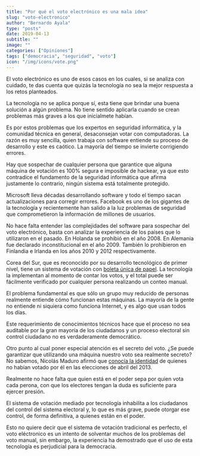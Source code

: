 ```yaml
---
title: "Por qué el voto electrónico es una mala idea"
slug: "voto-electronico"
author: "Bernardo Ayala"
type: "posts"
date: 2019-04-13
subtitle: ""
image: ""
categories: ["Opiniones"]
tags: ["democracia", "seguridad", "voto"]
icon: "/img/icons/vote.png"
---
```


El voto electrónico es uno de esos casos en los cuales, si se analiza con cuidado, te das cuenta que quizás la tecnología no sea la mejor respuesta a los retos planteados.<!--more-->

La tecnología no se aplica porque sí, esta tiene que brindar una buena solución a algún problema. No tiene sentido aplicarla cuando se crean problemas más graves a los que inicialmete habían.

Es por estos problemas que los expertos en seguridad informática, y la comunidad técnica en general, desaconsejan votar con computadoras. La razón es muy sencilla, quien trabaja con software entiende su proceso de desarrollo y este es caótico. La mayoría del tiempo se invierte corrigiendo errores.

Hay que sospechar de cualquier persona que garantice que alguna máquina de votación es 100% segura e imposible de hackear, ya que esto contradice el fundamento de la seguridad informática que afirma justamente lo contrario, ningún sistema está totalmente protegido.

Microsoft lleva décadas desarrollando software y todo el tiempo sacan actualizaciones para corregir errores. Facebook es uno de los gigantes de la tecnología y recientemente han salido a la luz problemas de seguridad que comprometieron la información de millones de usuarios.

No hace falta entender las complejidades del software para sospechar del voto electrónico, basta con analizar la experiencia de los países que lo utilizaron en el pasado. En Holanda se prohibió en el año 2008. En Alemania fue declarado inconstitucional en el año 2009. También lo prohibieron en Finlandia e Irlanda en los años 2010 y 2012 respectivamente.

Corea del Sur, que es reconocido por su desarrollo tecnológico de primer nivel, tiene un sistema de votación con [boleta única de papel](https://www.youtube.com/watch?v=Lx69LWfzSFI). La tecnología la implementan al momento de contar los votos, y el total puede ser fácilmente verificado por cualquier persona realizando un conteo manual.

El problema fundamental es que sólo un grupo muy reducido de personas realmente entiende cómo funcionan estas máquinas. La mayoría de la gente no entiende ni siquiera como funciona Internet, y es algo que usan todos los días.

Este requerimiento de conocimientos técnicos hace que el proceso no sea auditable por la gran mayoría de los ciudadanos y un proceso electoral sin control ciudadano no es verdaderamente democrático.

Otro punto al cual poner especial atención es el secreto del voto. ¿Se puede garantizar que utilizando una máquina nuestro voto sea realmente secreto? No sabemos, Nicolás Maduro afirmó que [conocía la identidad](https://www.elnuevoherald.com/noticias/mundo/america-latina/venezuela-es/article2023161.html) de quienes no habían votado por él en las elecciones de abril del 2013.

Realmente no hace falta que quien está en el poder sepa por quien vota cada perona, con que los electores tengan la duda es suficiente para ejercer presión.

El sistema de votación mediado por tecnología inhabilita a los ciudadanos del control del sistema electoral y, lo que es más grave, puede otorgar ese control, de forma definitiva, a quienes están en el poder.

Esto no quiere decir que el sistema de votación tradicional es perfecto, el voto eléctronico es un intento de solventar muchos de los problemas del voto manual, sin embargo, la experiencia ha demostrado que el uso de esta tecnología es perjudicial para la democracia.
